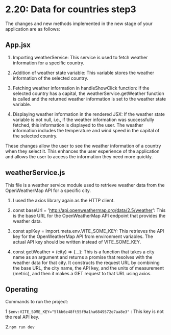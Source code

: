 # 2.20: Data for countries step3

The changes and new methods implemented in the new stage of your application are as follows:

## App.jsx

  1. Importing weatherService: This service is used to fetch weather information for a specific country.

  2. Addition of weather state variable: This variable stores the weather information of the selected country.

  3. Fetching weather information in handleShowClick function: If the selected country has a capital, the weatherService.getWeather function is called and the returned weather information is set to the weather state variable.

  4. Displaying weather information in the rendered JSX: If the weather state variable is not null, i.e., if the weather information was successfully fetched, this information is displayed to the user. The weather information includes the temperature and wind speed in the capital of the selected country.

These changes allow the user to see the weather information of a country when they select it. This enhances the user experience of the application and allows the user to access the information they need more quickly.

## weatherService.js

This file is a weather service module used to retrieve weather data from the OpenWeatherMap API for a specific city.

  1. I used the axios library again as the HTTP client.

  2. const baseUrl = 'http://api.openweathermap.org/data/2.5/weather': This is the base URL for the OpenWeatherMap API endpoint that provides the weather data.

  3. const apiKey = import.meta.env.VITE_SOME_KEY: This retrieves the API key for the OpenWeatherMap API from environment variables. The actual API key should be written instead of VITE_SOME_KEY.

  4. const getWeather = (city) => {...}: This is a function that takes a city name as an argument and returns a promise that resolves with the weather data for that city. It constructs the request URL by combining the base URL, the city name, the API key, and the units of measurement (metric), and then it makes a GET request to that URL using axios.

## Operating 

Commands to run the project:

  1 `$env:VITE_SOME_KEY="5lkb6e48ft55f9a1ha6849572e7aa8e3"` : This key is not the real API key.

  2.`npm run dev`

